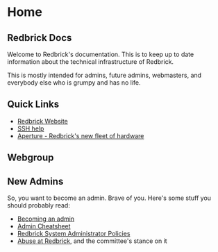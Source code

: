 # Home

## Redbrick Docs

Welcome to Redbrick's documentation. This is to keep up to date information about the technical infrastructure of Redbrick.

This is mostly intended for admins, future admins, webmasters, and everybody else who is grumpy and has no life.

## Quick Links

- [Redbrick Website](https://redbrick.dcu.ie)
- [SSH help](https://docs.redbrick.dcu.ie/services/servers/#logging-in)
- [Aperture - Redbrick's new fleet of hardware](hardware/aperture/about.md)

## Webgroup

## New Admins

So, you want to become an admin. Brave of you. Here's some stuff you should probably read:

- [Becoming an admin](procedures/new-admins.md)
- [Admin Cheatsheet](procedures/cheatsheet.md)
- [Redbrick System Administrator Policies](procedures/policies.md)
- [Abuse at Redbrick](https://fucking.readthedocs.io/en/latest/procedures/abuse), and the committee's stance on it
